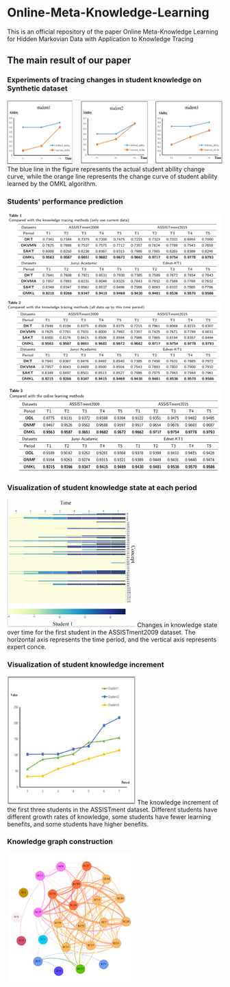 # Online-Meta-Knowledge-Learning
This is an official repository of the paper Online Meta-Knowledge Learning for Hidden Markovian Data with Application to Knowledge Tracing

## The main result of our paper
### Experiments of tracing changes in student knowledge on Synthetic dataset
<img src="https://github.com/DaiGuagua/Online-Meta-Knowledge-Learning/blob/main/image/simulation.png" width="550" height="150"> 
The blue line in the figure represents the actual student ability change curve, while the orange line represents the change curve of student ability learned by the OMKL algorithm.

### Students' performance prediction
<img src="https://github.com/DaiGuagua/Online-Meta-Knowledge-Learning/blob/main/image/Table1.png"  width="500" height="200">
<img src="https://github.com/DaiGuagua/Online-Meta-Knowledge-Learning/blob/main/image/Table2.png"  width="500" height="200">
<img src="https://github.com/DaiGuagua/Online-Meta-Knowledge-Learning/blob/main/image/Table3.png"  width="500" height="200">

### Visualization of student knowledge state at each period
<img src="https://github.com/DaiGuagua/Online-Meta-Knowledge-Learning/blob/main/image/09_kt.png"  width="300" height="300"> 
Changes in knowledge state over time for the first student in the ASSISTment2009 dataset. The horizontal axis represents the time period, and the vertical axis represents expert conce.

### Visualization of student knowledge increment
<img src="https://github.com/DaiGuagua/Online-Meta-Knowledge-Learning/blob/main/image/incement.png"  width="300" height="300">
The knowledge increment of the first three students in the ASSISTment dataset. Different students have different growth rates of knowledge, some students have fewer learning benefits, and some students have higher benefits.

### Knowledge graph construction
<img src="https://github.com/DaiGuagua/Online-Meta-Knowledge-Learning/blob/main/image/knowGra.png"  width="300" height="300">
